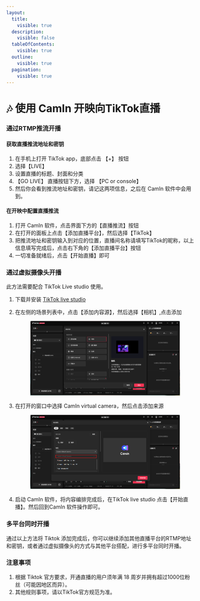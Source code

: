```yaml
---
layout:
  title:
    visible: true
  description:
    visible: false
  tableOfContents:
    visible: true
  outline:
    visible: true
  pagination:
    visible: true
---
```


# 🎶 使用 CamIn 开映向TikTok直播

### 通过RTMP推流开播

#### 获取直播推流地址和密钥

1. 在手机上打开 TikTok app，底部点击 【+】 按钮
2. 选择【LIVE】
3. 设置直播的标题、封面和分类
4. 【GO LIVE】 直播按钮下方，选择 【PC or console】
5. 然后你会看到推流地址和密钥，请记这两项信息，之后在 CamIn 软件中会用到。

#### 在开映中配置直播推流

1. 打开 CamIn 软件，点击界面下方的【直播推流】按钮
2. 在打开的面板上点击【添加直播平台】，然后选择【TikTok】
3. 把推流地址和密钥输入到对应的位置，直播间名称请填写TikTok的昵称，以上信息填写完成后，点击右下角的【添加直播平台】按钮
4. 一切准备就绪后，点击【开始直播】即可

### 通过虚拟摄像头开播

此方法需要配合 TikTok Live studio 使用。

1. 下载并安装 [TikTok live studio](https://www.tiktok.com/studio/download?lang=zh-Hans\&enter\_from=live\_center)
2.  在左侧的场景列表中，点击【添加内容源】，然后选择【相机】,点击添加

    <figure><img src="../../.gitbook/assets/image (98).png" alt=""><figcaption></figcaption></figure>


3.  在打开的窗口中选择 CamIn virtual camera，然后点击添加来源

    <figure><img src="../../.gitbook/assets/image (99).png" alt=""><figcaption></figcaption></figure>


4. 启动 CamIn 软件，将内容编排完成后，在TikTok live studio 点击【开始直播】。然后回到CamIn 软件操作即可。

### 多平台同时开播

通过以上方法将 Tiktok 添加完成后，你可以继续添加其他直播平台的RTMP地址和密钥，或者通过虚拟摄像头的方式与其他平台搭配，进行多平台同时开播。

### 注意事项

1. 根据 Tiktok 官方要求，开通直播的用户须年满 18 周岁并拥有超过1000位粉丝（可能因地区而异）。
2. 其他规则事项，请以TikTok官方规范为准。
